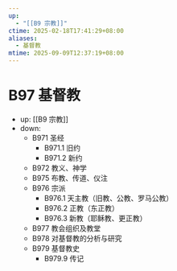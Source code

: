 ```yaml
---
up:
  - "[[B9 宗教]]"
ctime: 2025-02-18T17:41:29+08:00
aliases:
  - 基督教
mtime: 2025-09-09T12:37:19+08:00
---
```


# B97 基督教

- up: [[B9 宗教]]
- down:	
	- B971 圣经
		- B971.1 旧约
		- B971.2 新约
	- B972 教义、神学
	- B975 布教、传道、仪注
	- B976 宗派
		- B976.1 天主教（旧教、公教、罗马公教）
		- B976.2 正教（东正教）
		- B976.3 新教（耶稣教、更正教）
	- B977 教会组织及教堂
	- B978 对基督教的分析与研究
	- B979 基督教史
		- B979.9 传记
	
